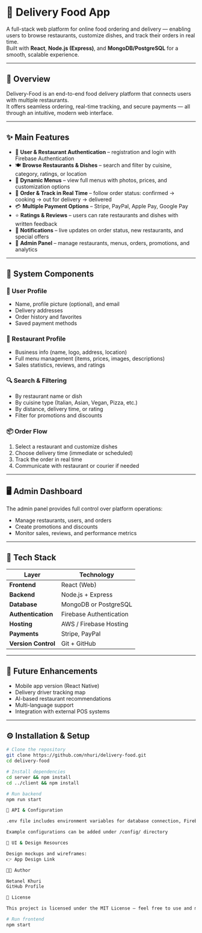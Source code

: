 # 🍔 Delivery Food App

A full-stack web platform for online food ordering and delivery — enabling users to browse restaurants, customize dishes, and track their orders in real time.  
Built with **React**, **Node.js (Express)**, and **MongoDB/PostgreSQL** for a smooth, scalable experience.

---

## 🚀 Overview

Delivery-Food is an end-to-end food delivery platform that connects users with multiple restaurants.  
It offers seamless ordering, real-time tracking, and secure payments — all through an intuitive, modern web interface.

---

## ✨ Main Features

- 🔐 **User & Restaurant Authentication** – registration and login with Firebase Authentication  
- 🍽️ **Browse Restaurants & Dishes** – search and filter by cuisine, category, ratings, or location  
- 🧾 **Dynamic Menus** – view full menus with photos, prices, and customization options  
- 🚴 **Order & Track in Real Time** – follow order status: confirmed → cooking → out for delivery → delivered  
- 💳 **Multiple Payment Options** – Stripe, PayPal, Apple Pay, Google Pay  
- ⭐ **Ratings & Reviews** – users can rate restaurants and dishes with written feedback  
- 🔔 **Notifications** – live updates on order status, new restaurants, and special offers  
- 🧠 **Admin Panel** – manage restaurants, menus, orders, promotions, and analytics  

---

## 🧩 System Components

### 👤 User Profile
- Name, profile picture (optional), and email  
- Delivery addresses  
- Order history and favorites  
- Saved payment methods  

### 🏪 Restaurant Profile
- Business info (name, logo, address, location)  
- Full menu management (items, prices, images, descriptions)  
- Sales statistics, reviews, and ratings  

### 🔍 Search & Filtering
- By restaurant name or dish  
- By cuisine type (Italian, Asian, Vegan, Pizza, etc.)  
- By distance, delivery time, or rating  
- Filter for promotions and discounts  

### 📦 Order Flow
1. Select a restaurant and customize dishes  
2. Choose delivery time (immediate or scheduled)  
3. Track the order in real time  
4. Communicate with restaurant or courier if needed  

---

## 🖥️ Admin Dashboard

The admin panel provides full control over platform operations:
- Manage restaurants, users, and orders  
- Create promotions and discounts  
- Monitor sales, reviews, and performance metrics  

---

## 🧰 Tech Stack

| Layer | Technology |
|-------|-------------|
| **Frontend** | React (Web) |
| **Backend** | Node.js + Express |
| **Database** | MongoDB or PostgreSQL |
| **Authentication** | Firebase Authentication |
| **Hosting** | AWS / Firebase Hosting |
| **Payments** | Stripe, PayPal |
| **Version Control** | Git + GitHub |

---

## 🧠 Future Enhancements

- Mobile app version (React Native)
- Delivery driver tracking map
- AI-based restaurant recommendations
- Multi-language support
- Integration with external POS systems

---

## ⚙️ Installation & Setup

```bash
# Clone the repository
git clone https://github.com/nhuri/delivery-food.git
cd delivery-food

# Install dependencies
cd server && npm install
cd ../client && npm install

# Run backend
npm run start

🧾 API & Configuration

.env file includes environment variables for database connection, Firebase keys, and payment API keys

Example configurations can be added under /config/ directory

📸 UI & Design Resources

Design mockups and wireframes:
👉 App Design Link

🧑‍💻 Author

Netanel Khuri
GitHub Profile

🪪 License

This project is licensed under the MIT License — feel free to use and modify for educational or commercial purposes.

# Run frontend
npm start

